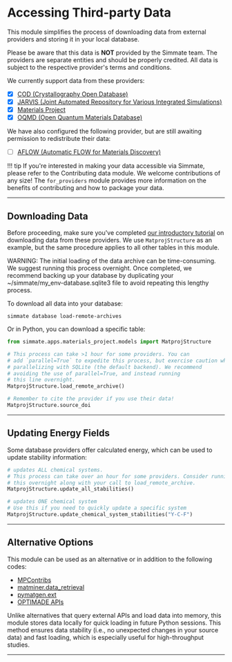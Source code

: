 # Accessing Third-party Data

This module simplifies the process of downloading data from external providers and storing it in your local database.

Please be aware that this data is **NOT** provided by the Simmate team. The providers are separate entities and should be properly credited. All data is subject to the respective provider's terms and conditions.

We currently support data from these providers:

- [x] [COD (Crystallography Open Database)](http://www.crystallography.net/cod/)
- [x] [JARVIS (Joint Automated Repository for Various Integrated Simulations)](https://jarvis.nist.gov/)
- [x] [Materials Project](https://materialsproject.org/)
- [x] [OQMD (Open Quantum Materials Database)](http://oqmd.org/)

We have also configured the following provider, but are still awaiting permission to redistribute their data:

- [ ] [AFLOW (Automatic FLOW for Materials Discovery)](http://www.aflowlib.org/)

!!! tip
    If you're interested in making your data accessible via Simmate, please refer to the Contributing data module. We welcome contributions of any size! The `for_providers` module provides more information on the benefits of contributing and how to package your data.

----------------------------------------------------------------------

## Downloading Data

Before proceeding, make sure you've completed [our introductory tutorial](/simmate/getting_started/access_the_database/access_thirdparty_data/) on downloading data from these providers. We use `MatprojStructure` as an example, but the same procedure applies to all other tables in this module.

WARNING: The initial loading of the data archive can be time-consuming. We suggest running this process overnight. Once completed, we recommend backing up your database by duplicating your ~/simmate/my_env-database.sqlite3 file to avoid repeating this lengthy process.

To download all data into your database:

```shell
simmate database load-remote-archives
```

Or in Python, you can download a specific table:

``` python
from simmate.apps.materials_project.models import MatprojStructure

# This process can take >1 hour for some providers. You can
# add `parallel=True` to expedite this process, but exercise caution when 
# parallelizing with SQLite (the default backend). We recommend 
# avoiding the use of parallel=True, and instead running
# this line overnight.
MatprojStructure.load_remote_archive()

# Remember to cite the provider if you use their data!
MatprojStructure.source_doi
```

----------------------------------------------------------------------

## Updating Energy Fields

Some database providers offer calculated energy, which can be used to update stability information:

``` python
# updates ALL chemical systems.
# This process can take over an hour for some providers. Consider running 
# this overnight along with your call to load_remote_archive.
MatprojStructure.update_all_stabilities()

# updates ONE chemical system
# Use this if you need to quickly update a specific system
MatprojStructure.update_chemical_system_stabilities("Y-C-F")
```

----------------------------------------------------------------------

## Alternative Options

This module can be used as an alternative or in addition to the following codes:

- [MPContribs](https://github.com/materialsproject/MPContribs)
- [matminer.data_retrieval](https://matminer.readthedocs.io/en/latest/matminer.data_retrieval.html)
- [pymatgen.ext](https://pymatgen.org/pymatgen.ext.html)
- [OPTIMADE APIs](http://www.optimade.org/)

Unlike alternatives that query external APIs and load data into memory, this module stores data locally for quick loading in future Python sessions. This method ensures data stability (i.e., no unexpected changes in your source data) and fast loading, which is especially useful for high-throughput studies.

----------------------------------------------------------------------